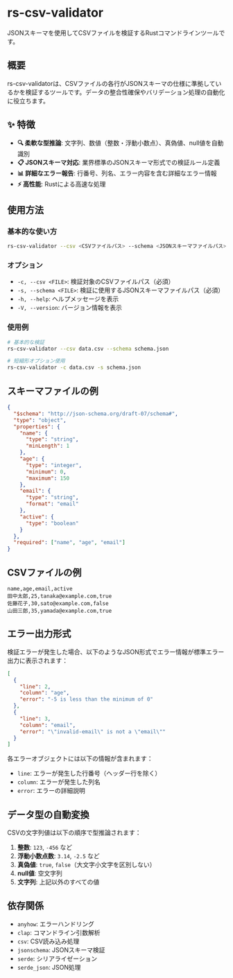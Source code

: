 # rs-csv-validator

JSONスキーマを使用してCSVファイルを検証するRustコマンドラインツールです。

## 概要

rs-csv-validatorは、CSVファイルの各行がJSONスキーマの仕様に準拠しているかを検証するツールです。データの整合性確保やバリデーション処理の自動化に役立ちます。

## ✨ 特徴

- **🔍 柔軟な型推論**: 文字列、数値（整数・浮動小数点）、真偽値、null値を自動識別
- **📋 JSONスキーマ対応**: 業界標準のJSONスキーマ形式での検証ルール定義
- **📊 詳細なエラー報告**: 行番号、列名、エラー内容を含む詳細なエラー情報
- **⚡ 高性能**: Rustによる高速な処理

## 使用方法

### 基本的な使い方

```bash
rs-csv-validator --csv <CSVファイルパス> --schema <JSONスキーマファイルパス>
```

### オプション

- `-c, --csv <FILE>`: 検証対象のCSVファイルパス（必須）
- `-s, --schema <FILE>`: 検証に使用するJSONスキーマファイルパス（必須）
- `-h, --help`: ヘルプメッセージを表示
- `-V, --version`: バージョン情報を表示

### 使用例

```bash
# 基本的な検証
rs-csv-validator --csv data.csv --schema schema.json

# 短縮形オプション使用
rs-csv-validator -c data.csv -s schema.json
```

## スキーマファイルの例

```json
{
  "$schema": "http://json-schema.org/draft-07/schema#",
  "type": "object",
  "properties": {
    "name": {
      "type": "string",
      "minLength": 1
    },
    "age": {
      "type": "integer",
      "minimum": 0,
      "maximum": 150
    },
    "email": {
      "type": "string",
      "format": "email"
    },
    "active": {
      "type": "boolean"
    }
  },
  "required": ["name", "age", "email"]
}
```

## CSVファイルの例

```csv
name,age,email,active
田中太郎,25,tanaka@example.com,true
佐藤花子,30,sato@example.com,false
山田三郎,35,yamada@example.com,true
```

## エラー出力形式

検証エラーが発生した場合、以下のようなJSON形式でエラー情報が標準エラー出力に表示されます：

```json
[
  {
    "line": 2,
    "column": "age",
    "error": "-5 is less than the minimum of 0"
  },
  {
    "line": 3,
    "column": "email",
    "error": "\"invalid-email\" is not a \"email\""
  }
]
```

各エラーオブジェクトには以下の情報が含まれます：

- `line`: エラーが発生した行番号（ヘッダー行を除く）
- `column`: エラーが発生した列名
- `error`: エラーの詳細説明

## データ型の自動変換

CSVの文字列値は以下の順序で型推論されます：

1. **整数**: `123`, `-456` など
2. **浮動小数点数**: `3.14`, `-2.5` など
3. **真偽値**: `true`, `false`（大文字小文字を区別しない）
4. **null値**: 空文字列
5. **文字列**: 上記以外のすべての値

## 依存関係

- `anyhow`: エラーハンドリング
- `clap`: コマンドライン引数解析
- `csv`: CSV読み込み処理
- `jsonschema`: JSONスキーマ検証
- `serde`: シリアライゼーション
- `serde_json`: JSON処理